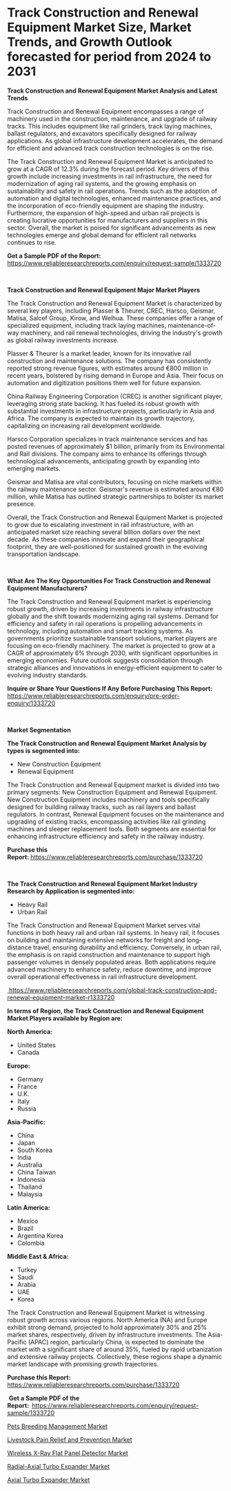 <p><h1>Track Construction and Renewal Equipment Market Size, Market Trends, and Growth Outlook forecasted for period from 2024 to 2031</h1></p><p><strong>Track Construction and Renewal Equipment Market Analysis and Latest Trends</strong></p>
<p><p>Track Construction and Renewal Equipment encompasses a range of machinery used in the construction, maintenance, and upgrade of railway tracks. This includes equipment like rail grinders, track laying machines, ballast regulators, and excavators specifically designed for railway applications. As global infrastructure development accelerates, the demand for efficient and advanced track construction technologies is on the rise.</p><p>The Track Construction and Renewal Equipment Market is anticipated to grow at a CAGR of 12.3% during the forecast period. Key drivers of this growth include increasing investments in rail infrastructure, the need for modernization of aging rail systems, and the growing emphasis on sustainability and safety in rail operations. Trends such as the adoption of automation and digital technologies, enhanced maintenance practices, and the incorporation of eco-friendly equipment are shaping the industry. Furthermore, the expansion of high-speed and urban rail projects is creating lucrative opportunities for manufacturers and suppliers in this sector. Overall, the market is poised for significant advancements as new technologies emerge and global demand for efficient rail networks continues to rise.</p></p>
<p><strong>Get a Sample PDF of the Report:&nbsp;</strong> <a href="https://www.reliableresearchreports.com/enquiry/request-sample/1333720?utm_campaign=34&utm_medium=2&utm_source=Github&utm_content=ia&utm_term=12102024&utm_id=track-construction-and-renewal-equipment">https://www.reliableresearchreports.com/enquiry/request-sample/1333720</a></p>
<p>&nbsp;</p>
<p><strong>Track Construction and Renewal Equipment Major Market Players</strong></p>
<p><p>The Track Construction and Renewal Equipment Market is characterized by several key players, including Plasser & Theurer, CREC, Harsco, Geismar, Matisa, Salcef Group, Kirow, and Weihua. These companies offer a range of specialized equipment, including track laying machines, maintenance-of-way machinery, and rail renewal technologies, driving the industry's growth as global railway investments increase.</p><p>Plasser & Theurer is a market leader, known for its innovative rail construction and maintenance solutions. The company has consistently reported strong revenue figures, with estimates around €800 million in recent years, bolstered by rising demand in Europe and Asia. Their focus on automation and digitization positions them well for future expansion.</p><p>China Railway Engineering Corporation (CREC) is another significant player, leveraging strong state backing. It has fueled its robust growth with substantial investments in infrastructure projects, particularly in Asia and Africa. The company is expected to maintain its growth trajectory, capitalizing on increasing rail development worldwide.</p><p>Harsco Corporation specializes in track maintenance services and has posted revenues of approximately $1 billion, primarily from its Environmental and Rail divisions. The company aims to enhance its offerings through technological advancements, anticipating growth by expanding into emerging markets.</p><p>Geismar and Matisa are vital contributors, focusing on niche markets within the railway maintenance sector. Geismar's revenue is estimated around €80 million, while Matisa has outlined strategic partnerships to bolster its market presence.</p><p>Overall, the Track Construction and Renewal Equipment Market is projected to grow due to escalating investment in rail infrastructure, with an anticipated market size reaching several billion dollars over the next decade. As these companies innovate and expand their geographical footprint, they are well-positioned for sustained growth in the evolving transportation landscape.</p></p>
<p>&nbsp;</p>
<p><strong>What Are The Key Opportunities For Track Construction and Renewal Equipment Manufacturers?</strong></p>
<p><p>The Track Construction and Renewal Equipment market is experiencing robust growth, driven by increasing investments in railway infrastructure globally and the shift towards modernizing aging rail systems. Demand for efficiency and safety in rail operations is propelling advancements in technology, including automation and smart tracking systems. As governments prioritize sustainable transport solutions, market players are focusing on eco-friendly machinery. The market is projected to grow at a CAGR of approximately 6% through 2030, with significant opportunities in emerging economies. Future outlook suggests consolidation through strategic alliances and innovations in energy-efficient equipment to cater to evolving industry standards.</p></p>
<p><strong>Inquire or Share Your Questions If Any Before Purchasing This Report:</strong> <a href="https://www.reliableresearchreports.com/enquiry/pre-order-enquiry/1333720?utm_campaign=34&utm_medium=2&utm_source=Github&utm_content=ia&utm_term=12102024&utm_id=track-construction-and-renewal-equipment">https://www.reliableresearchreports.com/enquiry/pre-order-enquiry/1333720</a></p>
<p>&nbsp;</p>
<p><strong>Market Segmentation</strong></p>
<p><strong>The Track Construction and Renewal Equipment Market Analysis by types is segmented into:</strong></p>
<p><ul><li>New Construction Equipment</li><li>Renewal Equipment</li></ul></p>
<p><p>The Track Construction and Renewal Equipment market is divided into two primary segments: New Construction Equipment and Renewal Equipment. New Construction Equipment includes machinery and tools specifically designed for building railway tracks, such as rail layers and ballast regulators. In contrast, Renewal Equipment focuses on the maintenance and upgrading of existing tracks, encompassing activities like rail grinding machines and sleeper replacement tools. Both segments are essential for enhancing infrastructure efficiency and safety in the railway industry.</p></p>
<p><strong>Purchase this Report:&nbsp;</strong><a href="https://www.reliableresearchreports.com/purchase/1333720?utm_campaign=34&utm_medium=2&utm_source=Github&utm_content=ia&utm_term=12102024&utm_id=track-construction-and-renewal-equipment">https://www.reliableresearchreports.com/purchase/1333720</a></p>
<p>&nbsp;</p>
<p><strong>The Track Construction and Renewal Equipment Market Industry Research by Application is segmented into:</strong></p>
<p><ul><li>Heavy Rail</li><li>Urban Rail</li></ul></p>
<p><p>The Track Construction and Renewal Equipment Market serves vital functions in both heavy rail and urban rail systems. In heavy rail, it focuses on building and maintaining extensive networks for freight and long-distance travel, ensuring durability and efficiency. Conversely, in urban rail, the emphasis is on rapid construction and maintenance to support high passenger volumes in densely populated areas. Both applications require advanced machinery to enhance safety, reduce downtime, and improve overall operational effectiveness in rail infrastructure development.</p></p>
<p><a href="https://www.reliableresearchreports.com/global-track-construction-and-renewal-equipment-market-r1333720?utm_campaign=34&utm_medium=2&utm_source=Github&utm_content=ia&utm_term=12102024&utm_id=track-construction-and-renewal-equipment">&nbsp;https://www.reliableresearchreports.com/global-track-construction-and-renewal-equipment-market-r1333720</a></p>
<p><strong>In terms of Region, the Track Construction and Renewal Equipment Market Players available by Region are:</strong></p>
<p>
    <p> <strong> North America: </strong>
        <ul>
            <li>United States</li>
            <li>Canada</li>
        </ul>
        </p> 
    <p> <strong> Europe: </strong>
        <ul>
            <li>Germany</li>
            <li>France</li>
            <li>U.K.</li>
            <li>Italy</li>
            <li>Russia</li>
        </ul>
        </p> 
    <p> <strong> Asia-Pacific: </strong>
        <ul>
            <li>China</li>
            <li>Japan</li>
            <li>South Korea</li>
            <li>India</li>
            <li>Australia</li>
            <li>China Taiwan</li>
            <li>Indonesia</li>
            <li>Thailand</li>
            <li>Malaysia</li>
        </ul>
        </p> 
    <p> <strong> Latin America: </strong>
        <ul>
            <li>Mexico</li>
            <li>Brazil</li>
            <li>Argentina Korea</li>
            <li>Colombia</li>
        </ul>
        </p> 
    <p> <strong> Middle East & Africa: </strong>
        <ul>
            <li>Turkey</li>
            <li>Saudi</li>
            <li>Arabia</li>
            <li>UAE</li>
            <li>Korea</li>
        </ul>
    </p>
    </p>
<p><p>The Track Construction and Renewal Equipment Market is witnessing robust growth across various regions. North America (NA) and Europe exhibit strong demand, projected to hold approximately 30% and 25% market shares, respectively, driven by infrastructure investments. The Asia-Pacific (APAC) region, particularly China, is expected to dominate the market with a significant share of around 35%, fueled by rapid urbanization and extensive railway projects. Collectively, these regions shape a dynamic market landscape with promising growth trajectories.</p></p>
<p><strong>Purchase this Report: </strong><a href="https://www.reliableresearchreports.com/purchase/1333720?utm_campaign=34&utm_medium=2&utm_source=Github&utm_content=ia&utm_term=12102024&utm_id=track-construction-and-renewal-equipment">https://www.reliableresearchreports.com/purchase/1333720</a></p>
<p>&nbsp;<strong>Get a Sample PDF of the Report:&nbsp;&nbsp;</strong><a href="https://www.reliableresearchreports.com/enquiry/request-sample/1333720?utm_campaign=34&utm_medium=2&utm_source=Github&utm_content=ia&utm_term=12102024&utm_id=track-construction-and-renewal-equipment">https://www.reliableresearchreports.com/enquiry/request-sample/1333720</a></p>
<p><strong></strong></p>
<p><p><a href="https://github.com/fannklhimesu/Market-Research-Report-List-1/blob/main/pets-breeding-management-market.md?utm_campaign=34&utm_medium=2&utm_source=Github&utm_content=ia&utm_term=12102024&utm_id=track-construction-and-renewal-equipment">Pets Breeding Management Market</a></p><p><a href="https://github.com/Alanbrewer218/Market-Research-Report-List-1/blob/main/livestock-pain-relief-and-prevention-market.md?utm_campaign=34&utm_medium=2&utm_source=Github&utm_content=ia&utm_term=12102024&utm_id=track-construction-and-renewal-equipment">Livestock Pain Relief and Prevention Market</a></p><p><a href="https://www.linkedin.com/pulse/wireless-x-ray-flat-panel-detector-market-investigation-industry-wa5lf?utm_campaign=34&utm_medium=2&utm_source=Github&utm_content=ia&utm_term=12102024&utm_id=track-construction-and-renewal-equipment">Wireless X-Ray Flat Panel Detector Market</a></p><p><a href="https://www.linkedin.com/pulse/future-innovation-global-radial-axial-turbo-expander-ckjif?utm_campaign=34&utm_medium=2&utm_source=Github&utm_content=ia&utm_term=12102024&utm_id=track-construction-and-renewal-equipment">Radial-Axial Turbo Expander Market</a></p><p><a href="https://www.linkedin.com/pulse/navigating-global-axial-turbo-expander-market-landscape-22vjc?utm_campaign=34&utm_medium=2&utm_source=Github&utm_content=ia&utm_term=12102024&utm_id=track-construction-and-renewal-equipment">Axial Turbo Expander Market</a></p></p>